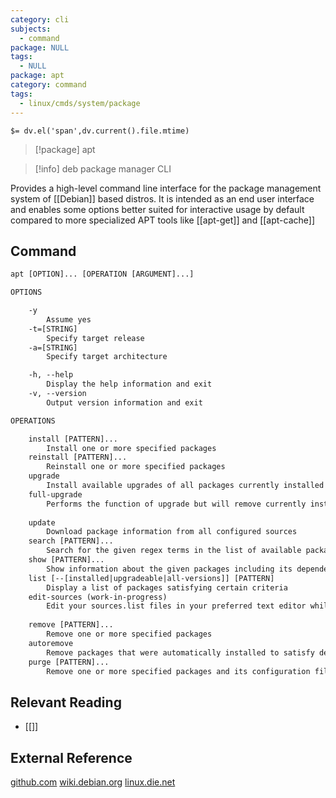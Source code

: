 ```yaml
---
category: cli
subjects:
  - command
package: NULL
tags:
  - NULL
package: apt
category: command
tags:
  - linux/cmds/system/package
---
```


`$= dv.el('span',dv.current().file.mtime)`
> [!package] apt

> [!info] deb package manager CLI

Provides a high-level command line interface for the package management system of [[Debian]] based distros. It is intended as an end user interface and enables some options better suited for interactive usage by default compared to more specialized APT tools like [[apt-get]] and [[apt-cache]]

## Command
```txt
apt [OPTION]... [OPERATION [ARGUMENT]...]

OPTIONS

	-y
		Assume yes
	-t=[STRING]
		Specify target release
	-a=[STRING]
		Specify target architecture

	-h, --help
		Display the help information and exit 
	-v, --version
		Output version information and exit

OPERATIONS

	install [PATTERN]...
		Install one or more specified packages
	reinstall [PATTERN]...
		Reinstall one or more specified packages
	upgrade
		Install available upgrades of all packages currently installed on the system from the configured sources
	full-upgrade
		Performs the function of upgrade but will remove currently installed packages if this is needed to upgrade the system as a whole
	
	update
		Download package information from all configured sources
	search [PATTERN]...
		Search for the given regex terms in the list of available packages and display matches
	show [PATTERN]...
		Show information about the given packages including its dependencies, installation and download size, sources the package is available from, the description of the packages content and much more
	list [--[installed|upgradeable|all-versions]] [PATTERN]
		Display a list of packages satisfying certain criteria
	edit-sources (work-in-progress)
		Edit your sources.list files in your preferred text editor while also providing basic sanity checks
	
	remove [PATTERN]...
		Remove one or more specified packages
	autoremove
		Remove packages that were automatically installed to satisfy dependencies for other packages and are now no longer needed as dependencies
	purge [PATTERN]...
		Remove one or more specified packages and its configuration files. If no package is specified, remove all configuration files from previous removed packages
```

## Relevant Reading
- [[]]

## External Reference
[github.com](https://github.com/Debian/apt)
[wiki.debian.org](https://wiki.debian.org/Apt)
[linux.die.net](https://linux.die.net/man/8/apt)
